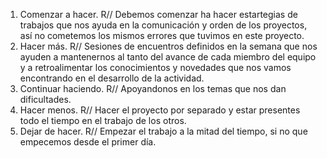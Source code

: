 1. Comenzar a hacer. R// Debemos comenzar ha hacer estartegias de trabajos que nos ayuda en la comunicación y orden de los proyectos, así no cometemos los mismos errores que tuvimos en este proyecto.
2. Hacer más. R// Sesiones de encuentros definidos en la semana que nos ayuden a mantenernos al tanto del avance de cada miembro del equipo y a retroalimentar los conocimientos y novedades que nos vamos encontrando en el desarrollo de la actividad.
3. Continuar haciendo. R// Apoyandonos en los temas que nos dan dificultades.
4. Hacer menos. R// Hacer el proyecto por separado y estar presentes todo el tiempo en el trabajo de los otros.
5. Dejar de hacer. R// Empezar el trabajo a la mitad del tiempo, si no que empecemos desde el primer día.
